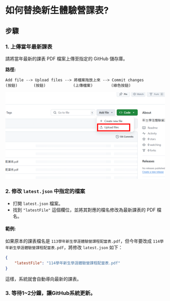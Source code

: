 # 如何替換新生體驗營課表?

## 步驟

### 1. 上傳當年最新課表
請將當年最新的課表 PDF 檔案上傳至指定的 GitHub 儲存庫。

**路徑:**
```
Add file --> Upload files --> 將檔案拖放上來 --> Commit changes
(按鈕)       (按鈕)            (上傳檔案)        (綠色按鈕)

```
<img src="readme_img/01.png" alt="替換新生體驗營課表指南" width="500">

### 2. 修改 `latest.json` 中指定的檔案

- 打開 `latest.json` 檔案。
- 找到 `"latestFile"` 這個欄位，並將其對應的檔名修改為最新課表的 PDF 檔名。

#### 範例:
如果原本的課表檔名是 `113學年新生學涯體驗營課程配當表.pdf`，但今年要改成 `114學年新生學涯體驗營課程配當表.pdf`，將修改 `latest.json` 如下：

```json
{
    "latestFile": "114學年新生學涯體驗營課程配當表.pdf"
}
```

這樣，系統就會自動導向最新的課表。

### 3. 等待1~2分鐘，讓GitHub系統更新。


